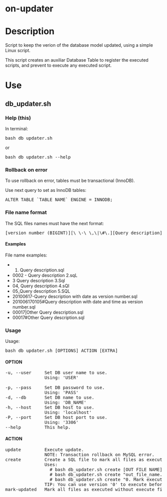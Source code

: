 on-updater
==================

# Description

Script to keep the verion of the database model updated, using a simple Linux script.

This script creates an auxiliar Database Table to register the executed scripts, and prevent to execute any executed script.


# Use


## db_updater.sh


### Help (this)

In terminal:

<pre>bash db_updater.sh</pre>

or

<pre>bash db_updater.sh --help</pre>


### Rollback on error

To use rollback on error, tables must be transactional (InnoDB).

Use next query to set as InnoDB tables:

<pre>ALTER TABLE `TABLE_NAME` ENGINE = INNODB;</pre>


### File name format

The SQL files names must have the next format:

<pre>[version number (BIGINT)][\ \-\_\,\|\#\.][Query description][.sql]</pre>


#### Examples
File name examples:
+ 0001. Query description.sql
+ 0002 - Query description 2.sqL
+ 3 Query description 3.Sql
+ 04, Query description 4.sQl
+ 05\_Query description 5.SQL
+ 20100617-Query description with date as version number.sql
+ 201006170105#Query description with date and time as version number.sql
+ 00017|Other Query description.sql
+ 00017#Other Query description.sql


### Usage

Usage:

<pre>bash db_updater.sh [OPTIONS] ACTION [EXTRA]</pre>


#### OPTION

<pre>
-u, --user     Set DB user name to use.
               Using: 'USER'

-p, --pass     Set DB password to use.
               Using: 'PASS'
-d, --db       Set DB name to use.
               Using: 'DB_NAME'
-h, --host     Set DB host to use.
               Using: 'localhost'
-P, --port     Set DB host port to use.
               Using: '3306'
--help         This help.
</pre>


#### ACTION

<pre>
update         Execute update.
               NOTE: Transaction rollback on MySQL error.
create         Create a SQL file to mark all files as executed.
               Uses:
                 # bash db_updater.sh create [OUT FILE NAME]
                 # bash db_updater.sh create "out_file_name.sql"
                 # bash db_updater.sh create "0. Mark executed to version X.sql"
               TIP: You can use version '0' to execute before others already executed files.
mark-updated   Mark all files as executed without execute files.
</pre>
